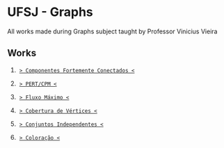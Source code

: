 # UFSJ - Graphs

All works made during Graphs subject taught by Professor Vinicius Vieira

## Works

1) &nbsp;[`> Componentes Fortemente Conectados <`](./01-CFC/)

2) &nbsp;[`> PERT/CPM <`](./02-PERT_CPM/)

3) &nbsp;[`> Fluxo Máximo <`](./03-Fluxo_Maximo/)

4) &nbsp;[`> Cobertura de Vértices <`](./04-Cobertura_Vertices/)

5) &nbsp;[`> Conjuntos Independentes <`](./05-Conjuntos_Independentes/)

6) &nbsp;[`> Coloração <`](./06-Coloracao/)
